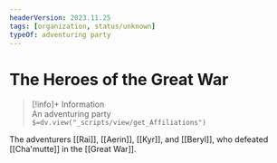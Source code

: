 ```yaml
---
headerVersion: 2023.11.25
tags: [organization, status/unknown]
typeOf: adventuring party
---
```

# The Heroes of the Great War
>[!info]+ Information  
> An adventuring party  
> `$=dv.view("_scripts/view/get_Affiliations")`


The adventurers [[Rai]], [[Aerin]], [[Kyr]], and [[Beryl]], who defeated [[Cha'mutte]] in the [[Great War]]. 